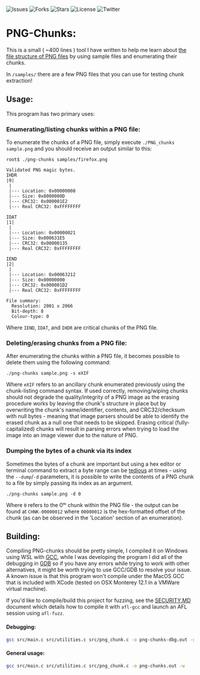 ![Issues](https://img.shields.io/github/issues/michaellrowley/png-chunks) ![Forks](https://img.shields.io/github/forks/michaellrowley/png-chunks) ![Stars](https://img.shields.io/github/stars/michaellrowley/png-chunks) ![License](https://img.shields.io/github/license/michaellrowley/png-chunks) ![Twitter](https://img.shields.io/twitter/url?url=https%3A%2F%2Fgithub.com%2Fmichaellrowley%2Fpng-chunks)

# PNG-Chunks:
This is a small ( ~400 lines ) tool I have written to help me learn about [the file structure of PNG files](https://en.wikipedia.org/wiki/Portable_Network_Graphics) by using sample files and enumerating their chunks.

In ``/samples/`` there are a few PNG files that you can use for testing chunk extraction!

## Usage:
This program has two primary uses:
### Enumerating/listing chunks within a PNG file:
To enumerate the chunks of a PNG file, simply execute ``./PNG_chunks sample.png`` and you should receive an output similar to this:
```None
root$ ./png-chunks samples/firefox.png

Validated PNG magic bytes.
IHDR
|0|
 |
 |--- Location: 0x00000008
 |--- Size: 0x0000000D
 |--- CRC32: 0x000001E2
 |--- Real CRC32: 0xFFFFFFFF

IDAT
|1|
 |
 |--- Location: 0x00000021
 |--- Size: 0x000631E5
 |--- CRC32: 0x00000135
 |--- Real CRC32: 0xFFFFFFFF

IEND
|2|
 |
 |--- Location: 0x00063212
 |--- Size: 0x00000000
 |--- CRC32: 0x000001D2
 |--- Real CRC32: 0xFFFFFFFF

File summary:
  Resolution: 2001 x 2066
  Bit-depth: 8
  Colour-type: 0
```

Where ``IEND``, ``IDAT``, and ``IHDR`` are critical chunks of the PNG file.

### Deleting/erasing chunks from a PNG file:
After enumerating the chunks within a PNG file, it becomes possible to delete them using the following command:
```None
./png-chunks sample.png -s eXIF
```
Where ``eXIF`` refers to an ancillary chunk enumerated previously using the chunk-listing command syntax.
If used correctly, removing/wiping chunks should not degrade the quality/integrity of a PNG image as the erasing procedure works by leaving the chunk's structure in place but by overwriting the chunk's name/identifier, contents, and CRC32/checksum with null bytes - meaning that image parsers should be able to identify the erased chunk as a null one that needs to be skipped.
Erasing critical (fully-capitalized) chunks will result in parsing errors when trying to load the image into an image viewer due to the nature of PNG.

### Dumping the bytes of a chunk via its index
Sometimes the bytes of a chunk are important but using a hex editor or terminal command to extract a byte range can be [tedious](https://stackoverflow.com/a/40792605/) at times - using the ``--dump``/``-d`` parameters, it is possible to write the contents of a PNG chunk to a file by simply passing its index as an argument.
```None
./png-chunks sample.png -d 0
```
Where ``0`` refers to the 0ᵗʰ chunk within the PNG file - the output can be found at ``CHNK-00000012`` where ``00000012`` is the hex-formatted offset of the chunk (as can be observed in the 'Location' section of an enumeration).

## Building:
Compiling PNG-chunks should be pretty simple, I compiled it on Windows using WSL with [GCC](https://gcc.gnu.org/), while I was developing the program I did all of the debugging in [GDB](https://www.gnu.org/software/gdb/) so if you have any errors while trying to work with other alternatives, it might be worth trying to use GCC/GDB to resolve your issue. A known issue is that this program won't compile under the MacOS GCC that is included with XCode (tested on OSX Monterey 12.1 in a VMWare virtual machine).

If you'd like to compile/build this project for fuzzing, see the [SECURITY.MD](https://github.com/michaellrowley/png-chunks/blob/main/SECURITY.md) document which details how to compile it with ``afl-gcc`` and launch an AFL session using ``afl-fuzz``.

#### Debugging:

```bash
gcc src/main.c src/utilities.c src/png_chunk.c -o png-chunks-dbg.out -ggdb -v
```

#### General usage:

```bash
gcc src/main.c src/utilities.c src/png_chunk.c -o png-chunks.out -w
```

